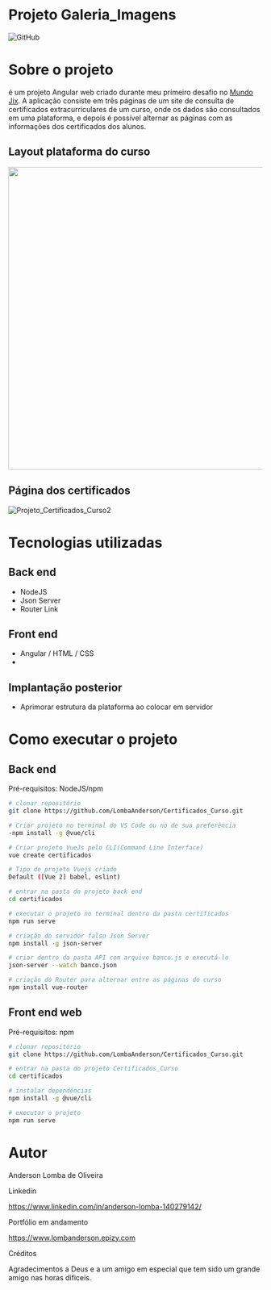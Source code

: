 # Projeto Galeria_Imagens
![GitHub](https://img.shields.io/github/license/LombaAnderson/Galeria_Imagens)

# Sobre o projeto

é um projeto Angular  web criado durante meu primeiro desafio no [Mundo Jix](https://www.mundojix.com/ "Site do Mundo Jix"). A aplicação consiste em três páginas de um site de consulta de certificados extracurriculares de um curso, onde os dados são consultados em uma plataforma, e depois é possível
alternar as páginas com as informações dos certificados dos alunos.

## Layout plataforma do curso

<div align="center">
<img src="https://user-images.githubusercontent.com/60937513/140497923-bd3be2d3-c805-4825-8b37-ece4bf089e57.png" width="600px" />
</div>

## Página dos certificados 
![Projeto_Certificados_Curso2](https://user-images.githubusercontent.com/60937513/139591685-e3fa218e-f831-4de1-b90b-ab2b3dd303b2.png)


# Tecnologias utilizadas
## Back end
- NodeJS
- Json Server
- Router Link 

## Front end
- Angular / HTML / CSS  
- 

## Implantação posterior
- Aprimorar estrutura da plataforma ao colocar em servidor 

# Como executar o projeto

## Back end
Pré-requisitos: NodeJS/npm

```bash
# clonar repositório
git clone https://github.com/LombaAnderson/Certificados_Curso.git

# Criar projeto no terminal do VS Code ou no de sua preferência
-npm install -g @vue/cli

# Criar projeto VueJs pelo CLI(Command Line Interface)
vue create certificados

# Tipo de projeto Vuejs criado
Default ([Vue 2] babel, eslint)

# entrar na pasta do projeto back end
cd certificados

# executar o projeto no terminal dentro da pasta certificados
npm run serve

# criação do servidor falso Json Server 
npm install -g json-server

# criar dentro da pasta API com arquivo banco.js e executá-lo
json-server --watch banco.json

# criação do Router para alternar entre as páginas do curso 
npm install vue-router

```

## Front end web
Pré-requisitos: npm 

```bash
# clonar repositório
git clone https://github.com/LombaAnderson/Certificados_Curso.git

# entrar na pasta do projeto Certificados_Curso
cd certificados

# instalar dependências
npm install -g @vue/cli

# executar o projeto
npm run serve
```

# Autor

Anderson Lomba de Oliveira

Linkedin

https://www.linkedin.com/in/anderson-lomba-140279142/

Portfólio em andamento

https://www.lombanderson.epizy.com

Créditos

Agradecimentos a Deus e a um amigo em especial que tem sido um grande amigo nas horas dificeis. 
